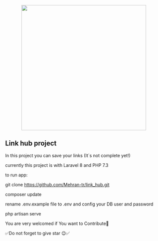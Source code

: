 <p align="center"><a href="https://laravel.com" target="_blank"><img src="https://raw.githubusercontent.com/laravel/art/master/logo-lockup/5%20SVG/2%20CMYK/1%20Full%20Color/laravel-logolockup-cmyk-red.svg" width="400"></a></p>



## Link hub project
In this project you can save your links (It`s not complete yet!)

currently  this project is with Laravel 8 and PHP 7.3

to run app:

git clone https://github.com/Mehran-tr/link_hub.git

composer update 

rename .env.example file to .env and config your DB user and password

php artisan serve


You are very welcomed if You want to Contribute🍻

✅Do not forget to give star 😉✅
